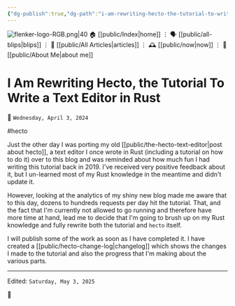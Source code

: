 ```yaml
---
{"dg-publish":true,"dg-path":"i-am-rewriting-hecto-the-tutorial-to-write-a-text-editor-in-rust.md","dg-permalink":"i-am-rewriting-hecto-the-tutorial-to-write-a-text-editor-in-rust/","permalink":"/i-am-rewriting-hecto-the-tutorial-to-write-a-text-editor-in-rust/","title":"I Am Rewriting Hecto, the Tutorial To Write a Text Editor in Rust","created":"2024-04-03T14:12:27","updated":"2025-05-03T12:51:46"}
---
```



<div class="transclusion internal-embed is-loaded"><div class="markdown-embed">




![flenker-logo-RGB.png|40](/img/user/attachments/flenker-logo-RGB.png)
🏠 [[public/Index\|home]]  ⋮ 🗣️ [[public/all-blips\|blips]] ⋮  📝 [[public/All Articles\|articles]]  ⋮ 🕰️ [[public/now\|now]] ⋮ 🪪 [[public/About Me\|about me]]


</div></div>


# I Am Rewriting Hecto, the Tutorial To Write a Text Editor in Rust
<p><span>📆 <code>Wednesday, April 3, 2024</code></span></p>
#hecto

Just the other day I was porting my old [[public/the-hecto-text-editor\|post about hecto]], a text editor I once wrote in Rust (including a tutorial on how to do it) over to this blog and was reminded about how much fun I had writing this tutorial back in 2019. I've received very positive feedback about it, but I un-learned most of my Rust knowledge in the meantime and didn't update it.

However, looking at the analytics of my shiny new blog made me aware that to this day, dozens to hundreds requests per day hit the tutorial. That, and the fact that I'm currently not allowed to go running and therefore have more time at hand, lead me to decide that I'm going to brush up on my Rust knowledge and fully rewrite both the tutorial and `hecto` itself.

I will publish some of the work as soon as I have completed it. I have created a [[public/hecto-change-log\|changelog]] which shows the changes I made to the tutorial and also the progress that I'm making about the various parts.

- - -
<p><span>Edited: <code>Saturday, May 3, 2025</code></span></p>
👾
